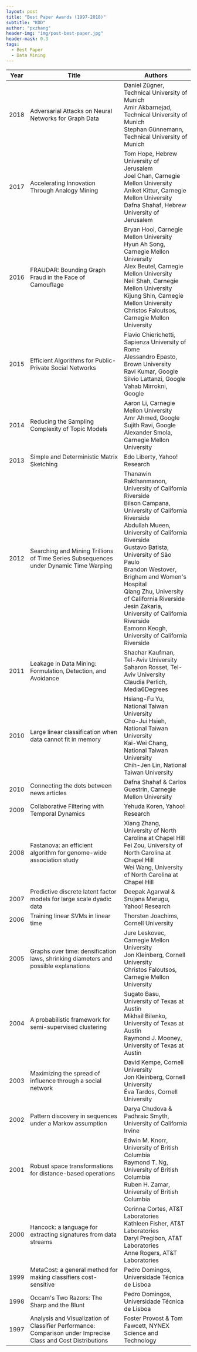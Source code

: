 ```yaml
---
layout: post
title: "Best Paper Awards (1997-2018)"
subtitle: "KDD"
author: "pxzhang"
header-img: "img/post-best-paper.jpg"
header-mask: 0.3
tags:
  - Best Paper
  - Data Mining
---
```


<style>
.table {
	font-size:12px;
}
table td {
	vertical-align: middle;
}
table th:nth-of-type(2) {
    width: 240px;
}

</style>

| Year | Title | Authors |
| --- | --- | --- |
| 2018 | Adversarial Attacks on Neural Networks for Graph Data | Daniel Zügner, Technical University of Munich<br>Amir Akbarnejad, Technical University of Munich<br>Stephan Günnemann, Technical University of Munich |
| 2017 | Accelerating Innovation Through Analogy Mining | Tom Hope, Hebrew University of Jerusalem<br>Joel Chan, Carnegie Mellon University<br>Aniket Kittur, Carnegie Mellon University<br>Dafna Shahaf, Hebrew University of Jerusalem |
| 2016 | FRAUDAR: Bounding Graph Fraud in the Face of Camouflage | Bryan Hooi, Carnegie Mellon University<br>Hyun Ah Song, Carnegie Mellon University<br>Alex Beutel, Carnegie Mellon University<br>Neil Shah, Carnegie Mellon University<br>Kijung Shin, Carnegie Mellon University<br>Christos Faloutsos, Carnegie Mellon University |
| 2015 | Efficient Algorithms for Public-Private Social Networks | Flavio Chierichetti, Sapienza University of Rome<br>Alessandro Epasto, Brown University<br>Ravi Kumar, Google<br>Silvio Lattanzi, Google<br>Vahab Mirrokni, Google |
| 2014 | Reducing the Sampling Complexity of Topic Models | Aaron Li, Carnegie Mellon University<br>Amr Ahmed, Google<br>Sujith Ravi, Google<br>Alexander Smola, Carnegie Mellon University |
| 2013 | Simple and Deterministic Matrix Sketching | Edo Liberty, Yahoo! Research |
| 2012 | Searching and Mining Trillions of Time Series Subsequences under Dynamic Time Warping | Thanawin Rakthanmanon, University of California Riverside<br>Bilson Campana, University of California Riverside<br>Abdullah Mueen, University of California Riverside<br>Gustavo Batista, University of São Paulo<br>Brandon Westover, Brigham and Women's Hospital<br>Qiang Zhu, University of California Riverside<br>Jesin Zakaria, University of California Riverside<br>Eamonn Keogh, University of California Riverside |
| 2011 | Leakage in Data Mining: Formulation, Detection, and Avoidance | Shachar Kaufman, Tel-Aviv University<br>Saharon Rosset, Tel-Aviv University<br>Claudia Perlich, Media6Degrees |
| 2010 | Large linear classification when data cannot fit in memory | Hsiang-Fu Yu, National Taiwan University<br>Cho-Jui Hsieh, National Taiwan University<br>Kai-Wei Chang, National Taiwan University<br>Chih-Jen Lin, National Taiwan University |
| 2010 | Connecting the dots between news articles | Dafna Shahaf & Carlos Guestrin, Carnegie Mellon University |
| 2009 | Collaborative Filtering with Temporal Dynamics | Yehuda Koren, Yahoo! Research |
| 2008 | Fastanova: an efficient algorithm for genome-wide association study | Xiang Zhang, University of North Carolina at Chapel Hill<br>Fei Zou, University of North Carolina at Chapel Hill<br>Wei Wang, University of North Carolina at Chapel Hill |
| 2007 | Predictive discrete latent factor models for large scale dyadic data | Deepak Agarwal & Srujana Merugu, Yahoo! Research |
| 2006 | Training linear SVMs in linear time | Thorsten Joachims, Cornell University |
| 2005 | Graphs over time: densification laws, shrinking diameters and possible explanations | Jure Leskovec, Carnegie Mellon University<br>Jon Kleinberg, Cornell University<br>Christos Faloutsos, Carnegie Mellon University |
| 2004 | A probabilistic framework for semi-supervised clustering | Sugato Basu, University of Texas at Austin<br>Mikhail Bilenko, University of Texas at Austin<br>Raymond J. Mooney, University of Texas at Austin |
| 2003 | Maximizing the spread of influence through a social network | David Kempe, Cornell University<br>Jon Kleinberg, Cornell University<br>Éva Tardos, Cornell University |
| 2002 | Pattern discovery in sequences under a Markov assumption | Darya Chudova & Padhraic Smyth, University of California Irvine |
| 2001 | Robust space transformations for distance-based operations | Edwin M. Knorr, University of British Columbia<br>Raymond T. Ng, University of British Columbia<br>Ruben H. Zamar, University of British Columbia |
| 2000 | Hancock: a language for extracting signatures from data streams | Corinna Cortes, AT&T Laboratories<br>Kathleen Fisher, AT&T Laboratories<br>Daryl Pregibon, AT&T Laboratories<br>Anne Rogers, AT&T Laboratories |
| 1999 | MetaCost: a general method for making classifiers cost-sensitive | Pedro Domingos, Universidade Técnica de Lisboa |
| 1998 | Occam's Two Razors: The Sharp and the Blunt | Pedro Domingos, Universidade Técnica de Lisboa |
| 1997 | Analysis and Visualization of Classifier Performance: Comparison under Imprecise Class and Cost Distributions | Foster Provost & Tom Fawcett, NYNEX Science and Technology |
